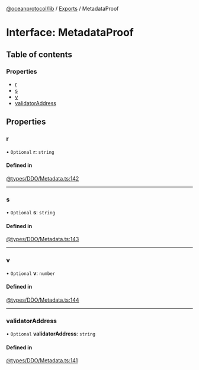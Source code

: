 [@oceanprotocol/lib](../README.md) / [Exports](../modules.md) / MetadataProof

# Interface: MetadataProof

## Table of contents

### Properties

- [r](MetadataProof.md#r)
- [s](MetadataProof.md#s)
- [v](MetadataProof.md#v)
- [validatorAddress](MetadataProof.md#validatoraddress)

## Properties

### r

• `Optional` **r**: `string`

#### Defined in

[@types/DDO/Metadata.ts:142](https://github.com/oceanprotocol/ocean.js/blob/c99bc5c6/src/@types/DDO/Metadata.ts#L142)

___

### s

• `Optional` **s**: `string`

#### Defined in

[@types/DDO/Metadata.ts:143](https://github.com/oceanprotocol/ocean.js/blob/c99bc5c6/src/@types/DDO/Metadata.ts#L143)

___

### v

• `Optional` **v**: `number`

#### Defined in

[@types/DDO/Metadata.ts:144](https://github.com/oceanprotocol/ocean.js/blob/c99bc5c6/src/@types/DDO/Metadata.ts#L144)

___

### validatorAddress

• `Optional` **validatorAddress**: `string`

#### Defined in

[@types/DDO/Metadata.ts:141](https://github.com/oceanprotocol/ocean.js/blob/c99bc5c6/src/@types/DDO/Metadata.ts#L141)
